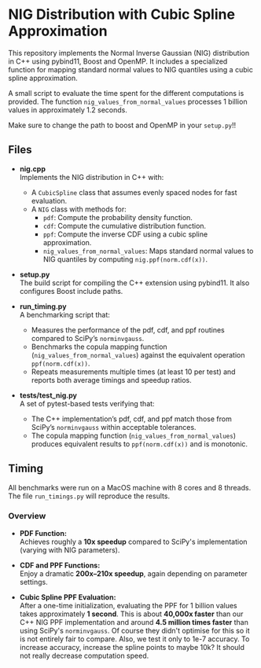 # NIG Distribution with Cubic Spline Approximation

This repository implements the Normal Inverse Gaussian (NIG) distribution in C++ using pybind11, Boost and OpenMP. It includes a specialized function for mapping standard normal values to NIG quantiles using a cubic spline approximation.

A small script to evaluate the time spent for the different computations is provided. The function `nig_values_from_normal_values` processes 1 billion values in approximately 1.2 seconds.

Make sure to change the path to boost and OpenMP in your `setup.py`!!

## Files

- **nig.cpp**  
  Implements the NIG distribution in C++ with:
  - A `CubicSpline` class that assumes evenly spaced nodes for fast evaluation.
  - A `NIG` class with methods for:
    - `pdf`: Compute the probability density function.
    - `cdf`: Compute the cumulative distribution function.
    - `ppf`: Compute the inverse CDF using a cubic spline approximation.
    - `nig_values_from_normal_values`: Maps standard normal values to NIG quantiles by computing `nig.ppf(norm.cdf(x))`.

- **setup.py**  
  The build script for compiling the C++ extension using pybind11. It also configures Boost include paths.

- **run_timing.py**  
  A benchmarking script that:
  - Measures the performance of the pdf, cdf, and ppf routines compared to SciPy’s `norminvgauss`.
  - Benchmarks the copula mapping function (`nig_values_from_normal_values`) against the equivalent operation `ppf(norm.cdf(x))`.
  - Repeats measurements multiple times (at least 10 per test) and reports both average timings and speedup ratios.

- **tests/test_nig.py**  
  A set of pytest-based tests verifying that:
  - The C++ implementation’s pdf, cdf, and ppf match those from SciPy’s `norminvgauss` within acceptable tolerances.
  - The copula mapping function (`nig_values_from_normal_values`) produces equivalent results to `ppf(norm.cdf(x))` and is monotonic.

## Timing

All benchmarks were run on a MacOS machine with 8 cores and 8 threads. The file `run_timings.py` will reproduce the results.

### Overview

- **PDF Function:**  
  Achieves roughly a **10x speedup** compared to SciPy's implementation (varying with NIG parameters).

- **CDF and PPF Functions:**  
  Enjoy a dramatic **200x–210x speedup**, again depending on parameter settings.

- **Cubic Spline PPF Evaluation:**  
  After a one-time initialization, evaluating the PPF for 1 billion values takes approximately **1 second**. This is about **40,000x faster** than our C++ NIG PPF implementation and around **4.5 million times faster** than using SciPy's `norminvgauss`. Of course they didn't optimise for this so it is not entirely fair to compare. Also, we test it only to 1e-7 accuracy. To increase accuracy, increase the spline points to maybe 10k? It should not really decrease computation speed.

